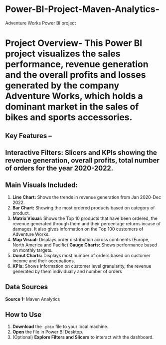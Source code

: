 # Power-BI-Project-Maven-Analytics-
Adventure Works Power BI project 
# Project Overview- This Power BI project visualizes the sales performance, revenue generation and the overall profits and losses generated by the company Adventure Works, which holds a dominant market in the sales of bikes and sports accessories. 

## Key Features – 

## Interactive Filters: Slicers and KPIs showing the revenue generation, overall profits, total number of orders for the year 2020-2022. 

## Main Visuals Included: 
1. **Line Chart:** Shows the trends in revenue generation from Jan 2020-Dec 2022. 
2. **Bar Chart:** Showing the most ordered products based on category of product. 
3. **Matrix Visual:** Shows the Top 10 products that have been ordered, the revenue generated through them and their percentage returns incase of damages. It also gives information on the Top 100 customers of Adventure Works. 
4. **Map Visual:** Displays order distribution across continents (Europe, North America and Pacific) **Gauge Charts:** Shows performance based on monthly targets. 
5. **Donut Charts:** Displays most number of orders based on customer income and their occupations. 
6. **KPIs:** Shows information on customer level granularity, the revenue generated by them individually and number of orders 

## Data Sources 
**Source 1:** Maven Analytics 

## How to Use 
1. **Download** the `.pbix` file to your local machine. 
2. **Open** the file in Power BI Desktop. 
3. (Optional) **Explore Filters and Slicers** to interact with the dashboard.
